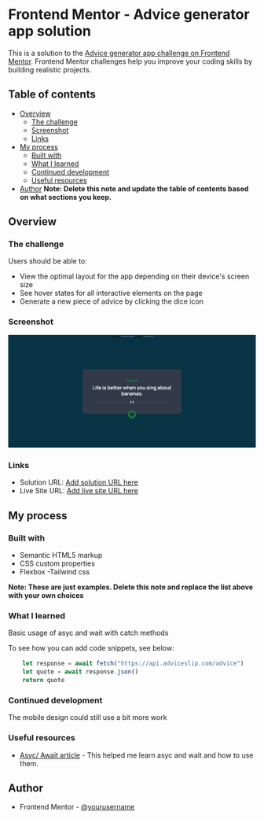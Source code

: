 # Frontend Mentor - Advice generator app solution

This is a solution to the [Advice generator app challenge on Frontend Mentor](https://www.frontendmentor.io/challenges/advice-generator-app-QdUG-13db). Frontend Mentor challenges help you improve your coding skills by building realistic projects.

## Table of contents

- [Overview](#overview)
  - [The challenge](#the-challenge)
  - [Screenshot](#screenshot)
  - [Links](#links)
- [My process](#my-process)
  - [Built with](#built-with)
  - [What I learned](#what-i-learned)
  - [Continued development](#continued-development)
  - [Useful resources](#useful-resources)
- [Author](#author)
**Note: Delete this note and update the table of contents based on what sections you keep.**

## Overview

### The challenge

Users should be able to:

- View the optimal layout for the app depending on their device's screen size
- See hover states for all interactive elements on the page
- Generate a new piece of advice by clicking the dice icon

### Screenshot

![](./screenshot.png)


### Links

- Solution URL: [Add solution URL here](https://your-solution-url.com)
- Live Site URL: [Add live site URL here](https://your-live-site-url.com)

## My process

### Built with

- Semantic HTML5 markup
- CSS custom properties
- Flexbox
-Tailwind css

**Note: These are just examples. Delete this note and replace the list above with your own choices**

### What I learned

Basic usage of asyc and wait with catch methods

To see how you can add code snippets, see below:

```js
    let response = await fetch("https://api.adviceslip.com/advice")
    let quote = await response.json()
    return quote
```


### Continued development

The mobile design could still use a bit more work

### Useful resources

- [Asyc/ Await article](https://javascript.info/async-await) - This helped me learn asyc and wait and how to use them.


## Author

- Frontend Mentor - [@yourusername](https://www.frontendmentor.io/profile/Desmends27)



